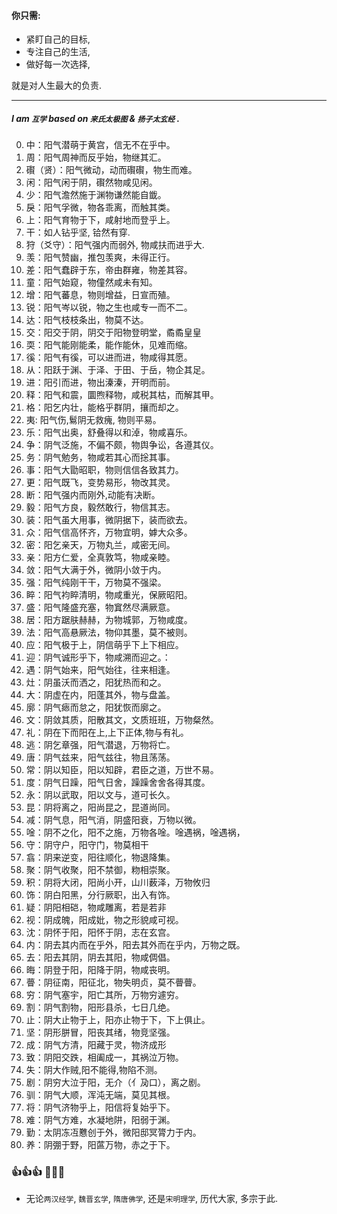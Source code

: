 #### 你只需:

- 紧盯自己的目标,
- 专注自己的生活,
- 做好每一次选择,

就是对人生最大的负责.

------

##### I am `互学` based on `来氏太极图` & `扬子太玄经` .

00. 中：阳气潜萌于黄宫，信无不在乎中。
01. 周：阳气周神而反乎始，物继其汇。
02. 礥（贤）：阳气微动，动而礥礥，物生而难。
03. 闲：阳气闲于阴，礥然物咸见闲。
04. 少：阳气澹然施于渊物谦然能自韱。
05. 戾：阳气孚微，物各乖离，而触其类。
06. 上：阳气育物于下，咸射地而登乎上。
07. 干：如人钻乎坚, 铪然有穿.
08. 狩（爻守）：阳气强内而弱外, 物咸扶而进乎大.
09. 羡：阳气赞幽，推包羡爽，未得正行。
10. 差：阳气蠢辟于东，帝由群雍，物差其容。
11. 童：阳气始窥，物僮然咸未有知。
12. 增：阳气蕃息，物则增益，日宣而殖。
13. 锐：阳气岑以锐，物之生也咸专一而不二。
14. 达：阳气枝枝条出，物莫不达。
15. 交：阳交于阴，阴交于阳物登明堂，矞矞皇皇
16. 耎：阳气能刚能柔，能作能休，见难而缩。
17. 徯：阳气有徯，可以进而进，物咸得其愿。
18. 从：阳跃于渊、于泽、于田、于岳，物企其足。
19. 进：阳引而进，物出溱溱，开明而前。
20. 释：阳气和震，圜煦释物，咸税其枯，而解其甲。
21. 格：阳乞内壮，能格乎群阴，攘而却之。
22. 夷: 阳气伤,鬄阴无救瘣, 物则平易。
23. 乐：阳气出奥，舒叠得以和淖，物咸喜乐。
24. 争：阴气泛施，不偏不颇，物舆争讼，各遵其仪。
25. 务：阴气勉务，物咸若其心而捴其事。
26. 事：阳气大勖昭职，物则信信各致其力。
27. 更：阳气既飞，变势易形，物改其灵。
28. 断：阳气强内而刚外,动能有决断。
29. 毅：阳气方良，毅然敢行，物信其志。
30. 装：阳气虽大用事，微阴据下，装而欲去。
31. 众：阳气信高怀齐，万物宜明，嫭大众多。
32. 密：阳乞亲天，万物丸兰，咸密无间。
33. 亲：阳方仁爱，全真敦笃，物咸亲睦。
34. 敛：阳气大满于外，微阴小敛于内。
35. 强：阳气纯刚干干，万物莫不强梁。
36. 睟：阳气袀睟清明，物咸重光，保厥昭阳。
37. 盛：阳气隆盛充塞，物窴然尽满厥意。
38. 居：阳方踞肤赫赫，为物城郭，万物咸度。
39. 法：阳气高悬厥法，物仰其墨，莫不被则。
40. 应：阳气极于上，阴信萌乎下上下相应。
41. 迎：阴气诚形乎下，物咸溯而迎之。：
42. 遇：阴气始来，阳气始往，往来相逢。
43. 灶：阴虽沃而洒之，阳犹热而和之。
44. 大：阴虚在内，阳蓬其外，物与盘盖。
45. 廓：阴气瘱而怠之，阳犹恢而廓之。
46. 文：阴敛其质，阳散其文，文质班班，万物粲然。
47. 礼：阴在下而阳在上,上下正体,物与有礼。
48. 逃：阴乞章强，阳气潜退，万物将亡。
49. 唐：阴气兹来，阳气兹往，物且荡荡。
50. 常：阴以知臣，阳以知辟，君臣之道，万世不易。
51. 度：阴气日躁，阳气日舍，躁躁舍舍各得其度。
52. 永：阴以武取，阳以文与，道可长久。
53. 昆：阴将离之，阳尚昆之，昆道尚同。
54. 减：阴气息，阳气消，阴盛阳衰，万物以微。
55. 唫：阴不之化，阳不之施，万物各唫。唫遇祸，唫遇祸，
56. 守：阴守户，阳守门，物莫相干
57. 翕：阴来逆变，阳往顺化，物退降集。
58. 聚：阴气收聚，阳不禁御，粅相崇聚。
59. 积：阴将大闭，阳尚小开，山川薮泽，万物攸归
60. 饰：阴白阳黑，分行厥职，出入有饰。
61. 疑：阴阳相硙，物咸雕离，若是若非
62. 视：阴成魄，阳成妣，物之形貌咸可视。
63. 沈：阴怀于阳，阳怀于阴，志在玄宫。
64. 内：阴去其内而在乎外，阳去其外而在乎内，万物之既。
65. 去：阳去其阴，阴去其阳，物咸倜倡。
66. 晦：阴登于阳，阳降于阴，物咸丧明。
67. 瞢：阴征南，阳征北，物失明贞，莫不瞢瞢。
68. 穷：阴气塞宇，阳亡其所，万物穷遽穷。
69. 割：阴气割物，阳形县杀，七日几绝。
70. 止：阴大止物于上，阳亦止物于下，下上俱止。
71. 坚：阴形胼冒，阳丧其绪，物竞坚强。
72. 成：阴气方清，阳藏于灵，物济成形
73. 致：阴阳交跌，相阖成一，其祸泣万物。
74. 失：阴大作贼,阳不能得,物陷不测。
75. 剧：阴穷大泣于阳，无介（亻夃口），离之剧。
76. 驯：阴气大顺，浑沌无端，莫见其根。
77. 将：阴气济物乎上，阳信将复始乎下。
78. 难：阴气方难，水凝地阱，阳弱于渊。
79. 勤：太阴冻冱戁创于外，微阳邸冥膂力于内。
80. 养：阴弸于野，阳蓲万物，赤之于下。

### 👍👍👍 👋👋👋
- 无论`两汉经学`, `魏晋玄学`, `隋唐佛学`, 还是`宋明理学`, 历代大家, 多宗于此.
